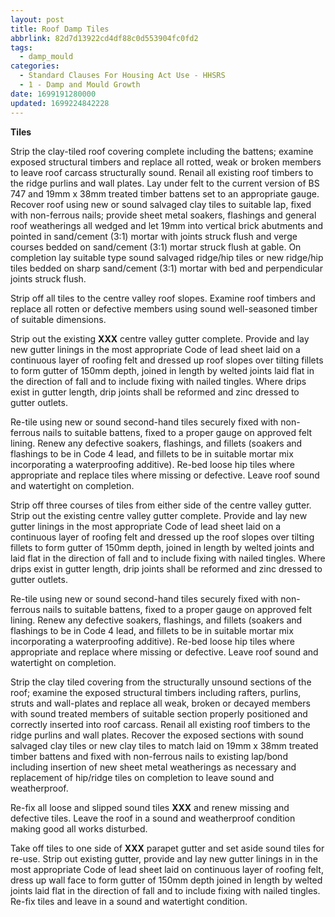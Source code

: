 ```yaml
---
layout: post
title: Roof Damp Tiles
abbrlink: 82d7d13922cd4df88c0d553904fc0fd2
tags:
  - damp_mould
categories:
  - Standard Clauses For Housing Act Use - HHSRS
  - 1 - Damp and Mould Growth
date: 1699191280000
updated: 1699224842228
---
```


**Tiles**

Strip the clay-tiled roof covering complete including the battens; examine exposed structural timbers and replace all rotted, weak or broken members to leave roof carcass structurally sound. Renail all existing roof timbers to the ridge purlins and wall plates. Lay under felt to the current version of BS 747 and 19mm x 38mm treated timber battens set to an appropriate gauge. Recover roof using new or sound salvaged clay tiles to suitable lap, fixed with non-ferrous nails; provide sheet metal soakers, flashings and general roof weatherings all wedged and let 19mm into vertical brick abutments and pointed in sand/cement (3:1) mortar with joints struck flush and verge courses bedded on sand/cement (3:1) mortar struck flush at gable. On completion lay suitable type sound salvaged ridge/hip tiles or new ridge/hip tiles bedded on sharp sand/cement (3:1) mortar with bed and perpendicular joints struck flush.

Strip off all tiles to the centre valley roof slopes. Examine roof timbers and replace all rotten or defective members using sound well-seasoned timber of suitable dimensions.

Strip out the existing **XXX** centre valley gutter complete. Provide and lay new gutter linings in the most appropriate Code of lead sheet laid on a continuous layer of roofing felt and dressed up roof slopes over tilting fillets to form gutter of 150mm depth, joined in length by welted joints laid flat in the direction of fall and to include fixing with nailed tingles. Where drips exist in gutter length, drip joints shall be reformed and zinc dressed to gutter outlets.

Re-tile using new or sound second-hand tiles securely fixed with non-ferrous nails to suitable battens, fixed to a proper gauge on approved felt lining. Renew any defective soakers, flashings, and fillets (soakers and flashings to be in Code 4 lead, and fillets to be in suitable mortar mix incorporating a waterproofing additive). Re-bed loose hip tiles where appropriate and replace tiles where missing or defective. Leave roof sound and watertight on completion.

Strip off three courses of tiles from either side of the centre valley gutter. Strip out the existing centre valley gutter complete. Provide and lay new gutter linings in the most appropriate Code of lead sheet laid on a continuous layer of roofing felt and dressed up the roof slopes over tilting fillets to form gutter of 150mm depth, joined in length by welted joints and laid flat in the direction of fall and to include fixing with nailed tingles. Where drips exist in gutter length, drip joints shall be reformed and zinc dressed to gutter outlets.

Re-tile using new or sound second-hand tiles securely fixed with non-ferrous nails to suitable battens, fixed to a proper gauge on approved felt lining. Renew any defective soakers, flashings, and fillets (soakers and flashings to be in Code 4 lead, and fillets to be in suitable mortar mix incorporating a waterproofing additive). Re-bed loose hip tiles where appropriate and replace where missing or defective. Leave roof sound and watertight on completion.

Strip the clay tiled covering from the structurally unsound sections of the roof; examine the exposed structural timbers including rafters, purlins, struts and wall-plates and replace all weak, broken or decayed members with sound treated members of suitable section properly positioned and correctly inserted into roof carcass. Renail all existing roof timbers to the ridge purlins and wall plates. Recover the exposed sections with sound salvaged clay tiles or new clay tiles to match laid on 19mm x 38mm treated timber battens and fixed with non-ferrous nails to existing lap/bond including insertion of new sheet metal weatherings as necessary and replacement of hip/ridge tiles on completion to leave sound and weatherproof.

Re-fix all loose and slipped sound tiles **XXX** and renew missing and defective tiles. Leave the roof in a sound and weatherproof condition making good all works disturbed.

Take off tiles to one side of **XXX** parapet gutter and set aside sound tiles for re-use. Strip out existing gutter, provide and lay new gutter linings in in the most appropriate Code of lead sheet laid on continuous layer of roofing felt, dress up wall face to form gutter of 150mm depth joined in length by welted joints laid flat in the direction of fall and to include fixing with nailed tingles. Re-fix tiles and leave in a sound and watertight condition.
